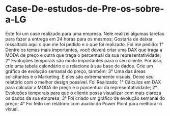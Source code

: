 # Case-De-estudos-de-Pre-os-sobre-a-LG
Este foi um case realizado para uma empresa. Nele realizei algumas tarefas para fazer a entrega em 24 horas para os mesmos;
Gostaria de deixar ressaltado aqui o que me foi pedido e o que foi realizado.
Foi me pedido: 
1° Dentre os temas mais importantes, você deverá criar uma DAX que traga a MODA de preço e outra que traga o percentual da sua representatividade;
2° Evoluções temporais são muito importantes para o seu cliente. Por isso, crie uma tabela calendário e a relacione à sua base de dados. Crie um gráfico de evolução semanal do preço, também;
3° Uma das áreas solicitantes é o Marketing. E eles são extremamente visuais, Deixe seu relatório com o melhor design possível.
Foi Realizado: 
1° Cálculos em DAX para cálcular a MODA de preço e o porcentual da representatividade;
2° Evoluções temporais para que o cliente possa visualizar com mais clareza os dados da sua empresa; 
3° Foi criado um gráfico de evolução semanal do preço;
4° Foi feito um relátorio com auxilio do Power Point para melhorar o visual.
